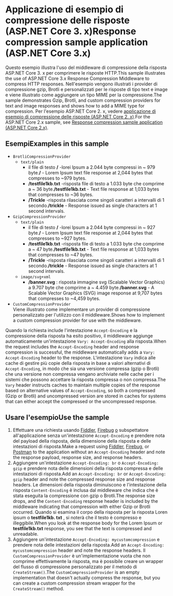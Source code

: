 # <a name="response-compression-sample-application-aspnet-core-3x"></a><span data-ttu-id="c5ca3-101">Applicazione di esempio di compressione delle risposte (ASP.NET Core 3. x)</span><span class="sxs-lookup"><span data-stu-id="c5ca3-101">Response compression sample application (ASP.NET Core 3.x)</span></span>

<span data-ttu-id="c5ca3-102">Questo esempio illustra l'uso del middleware di compressione della risposta ASP.NET Core 3. x per comprimere le risposte HTTP.</span><span class="sxs-lookup"><span data-stu-id="c5ca3-102">This sample illustrates the use of ASP.NET Core 3.x Response Compression Middleware to compress HTTP responses.</span></span> <span data-ttu-id="c5ca3-103">Nell'esempio vengono illustrati i provider di compressione gzip, Brotli e personalizzati per le risposte di tipo text e image e viene illustrato come aggiungere un tipo MIME per la compressione.</span><span class="sxs-lookup"><span data-stu-id="c5ca3-103">The sample demonstrates Gzip, Brotli, and custom compression providers for text and image responses and shows how to add a MIME type for compression.</span></span> <span data-ttu-id="c5ca3-104">Per l'esempio ASP.NET Core 2. x, vedere [applicazione di esempio di compressione delle risposte (ASP.NET Core 2. x)](https://github.com/dotnet/AspNetCore.Docs/tree/master/aspnetcore/performance/response-compression/samples/2.x).</span><span class="sxs-lookup"><span data-stu-id="c5ca3-104">For the ASP.NET Core 2.x sample, see [Response compression sample application (ASP.NET Core 2.x)](https://github.com/dotnet/AspNetCore.Docs/tree/master/aspnetcore/performance/response-compression/samples/2.x).</span></span>

## <a name="examples-in-this-sample"></a><span data-ttu-id="c5ca3-105">Esempi</span><span class="sxs-lookup"><span data-stu-id="c5ca3-105">Examples in this sample</span></span>

* `BrotliCompressionProvider`
  * `text/plain`
    * <span data-ttu-id="c5ca3-106">il file di testo **/** -lorei Ipsum a 2.044 byte compressi in ~ 979 byte.</span><span class="sxs-lookup"><span data-stu-id="c5ca3-106">**/** - Lorem Ipsum text file response at 2,044 bytes that compresses to ~979 bytes.</span></span>
    * <span data-ttu-id="c5ca3-107">**/testfile1kb.txt** -risposta file di testo a 1.033 byte che comprime a ~ 36 byte.</span><span class="sxs-lookup"><span data-stu-id="c5ca3-107">**/testfile1kb.txt** - Text file response at 1,033 bytes that compresses to ~36 bytes.</span></span>
    * <span data-ttu-id="c5ca3-108">**/Trickle** -risposta rilasciata come singoli caratteri a intervalli di 1 secondo.</span><span class="sxs-lookup"><span data-stu-id="c5ca3-108">**/trickle** - Response issued as single characters at 1 second intervals.</span></span>
* `GzipCompressionProvider`
  * `text/plain`
    * <span data-ttu-id="c5ca3-109">il file di testo **/** -lorei Ipsum a 2.044 byte compressi in ~ 927 byte.</span><span class="sxs-lookup"><span data-stu-id="c5ca3-109">**/** - Lorem Ipsum text file response at 2,044 bytes that compresses to ~927 bytes.</span></span>
    * <span data-ttu-id="c5ca3-110">**/testfile1kb.txt** -risposta file di testo a 1.033 byte che comprime a ~ 47 byte.</span><span class="sxs-lookup"><span data-stu-id="c5ca3-110">**/testfile1kb.txt** - Text file response at 1,033 bytes that compresses to ~47 bytes.</span></span>
    * <span data-ttu-id="c5ca3-111">**/Trickle** -risposta rilasciata come singoli caratteri a intervalli di 1 secondo.</span><span class="sxs-lookup"><span data-stu-id="c5ca3-111">**/trickle** - Response issued as single characters at 1 second intervals.</span></span>
  * `image/svg+xml`
    * <span data-ttu-id="c5ca3-112">**/banner.svg** : risposta immagine svg (Scalable Vector Graphics) a 9.707 byte che comprime a ~ 4.459 byte.</span><span class="sxs-lookup"><span data-stu-id="c5ca3-112">**/banner.svg** - A Scalable Vector Graphics (SVG) image response at 9,707 bytes that compresses to ~4,459 bytes.</span></span>
* `CustomCompressionProvider`<br><span data-ttu-id="c5ca3-113">Viene illustrato come implementare un provider di compressione personalizzato per l'utilizzo con il middleware.</span><span class="sxs-lookup"><span data-stu-id="c5ca3-113">Shows how to implement a custom compression provider for use with the middleware.</span></span>

<span data-ttu-id="c5ca3-114">Quando la richiesta include l'intestazione `Accept-Encoding` e la compressione della risposta ha esito positivo, il middleware aggiunge automaticamente un'intestazione `Vary: Accept-Encoding` alla risposta.</span><span class="sxs-lookup"><span data-stu-id="c5ca3-114">When the request includes the `Accept-Encoding` header and response compression is successful, the middleware automatically adds a `Vary: Accept-Encoding` header to the response.</span></span> <span data-ttu-id="c5ca3-115">L'intestazione `Vary` indica alle cache di gestire più copie della risposta in base a valori alternativi di `Accept-Encoding`, in modo che sia una versione compressa (gzip o Brotli) che una versione non compressa vengano archiviate nelle cache per i sistemi che possono accettare la risposta compressa o non compressa.</span><span class="sxs-lookup"><span data-stu-id="c5ca3-115">The `Vary` header instructs caches to maintain multiple copies of the response based on alternative values of `Accept-Encoding`, so both a compressed (Gzip or Brotli) and uncompressed version are stored in caches for systems that can either accept the compressed or the uncompressed response.</span></span>

## <a name="use-the-sample"></a><span data-ttu-id="c5ca3-116">Usare l'esempio</span><span class="sxs-lookup"><span data-stu-id="c5ca3-116">Use the sample</span></span>

1. <span data-ttu-id="c5ca3-117">Effettuare una richiesta usando [Fiddler](https://www.telerik.com/fiddler), [Firebug](https://getfirebug.com/) [o](https://www.getpostman.com/) subspettatore all'applicazione senza un'intestazione `Accept-Encoding` e prendere nota del payload della risposta, della dimensione della risposta e delle intestazioni di risposta.</span><span class="sxs-lookup"><span data-stu-id="c5ca3-117">Make a request using [Fiddler](https://www.telerik.com/fiddler), [Firebug](https://getfirebug.com/), or [Postman](https://www.getpostman.com/) to the application without an `Accept-Encoding` header and note the response payload, response size, and response headers.</span></span>
1. <span data-ttu-id="c5ca3-118">Aggiungere un'intestazione `Accept-Encoding: br` o `Accept-Encoding: gzip` e prendere nota delle dimensioni della risposta compressa e delle intestazioni di risposta.</span><span class="sxs-lookup"><span data-stu-id="c5ca3-118">Add an `Accept-Encoding: br` or `Accept-Encoding: gzip` header and note the compressed response size and response headers.</span></span> <span data-ttu-id="c5ca3-119">Le dimensioni della risposta diminuiscono e l'intestazione della risposta `Content-Encoding` è inclusa dal middleware che indica che è stata eseguita la compressione con gzip o Brotli.</span><span class="sxs-lookup"><span data-stu-id="c5ca3-119">The response size drops, and the `Content-Encoding` response header is included by the middleware indicating that compression with either Gzip or Brotli occurred.</span></span> <span data-ttu-id="c5ca3-120">Quando si esamina il corpo della risposta per la risposta Loren ipsum o **testfile1kb. txt** , si noterà che il testo è compresso e illeggibile.</span><span class="sxs-lookup"><span data-stu-id="c5ca3-120">When you look at the response body for the Lorem Ipsum or **testfile1kb.txt** response, you see that the text is compressed and unreadable.</span></span>
1. <span data-ttu-id="c5ca3-121">Aggiungere un'intestazione `Accept-Encoding: mycustomcompression` e prendere nota delle intestazioni della risposta.</span><span class="sxs-lookup"><span data-stu-id="c5ca3-121">Add an `Accept-Encoding: mycustomcompression` header and note the response headers.</span></span> <span data-ttu-id="c5ca3-122">Il `CustomCompressionProvider` è un'implementazione vuota che non comprime effettivamente la risposta, ma è possibile creare un wrapper del flusso di compressione personalizzato per il metodo di `CreateStream()`.</span><span class="sxs-lookup"><span data-stu-id="c5ca3-122">The `CustomCompressionProvider` is an empty implementation that doesn't actually compress the response, but you can create a custom compression stream wrapper for the `CreateStream()` method.</span></span>
